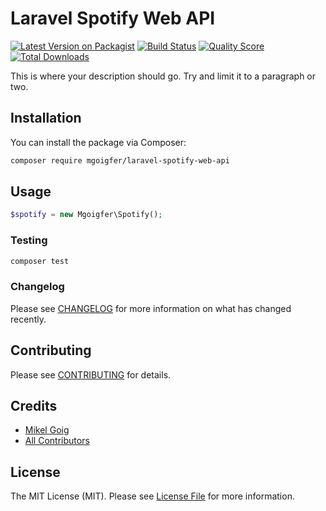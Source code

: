 # Laravel Spotify Web API

[![Latest Version on Packagist](https://img.shields.io/packagist/v/mgoigfer/laravel-spotify-web-api.svg?style=flat-square)](https://packagist.org/packages/mgoigfer/laravel-spotify-web-api)
[![Build Status](https://img.shields.io/travis/mgoigfer/laravel-spotify-web-api/master.svg?style=flat-square)](https://travis-ci.org/mgoigfer/laravel-spotify-web-api)
[![Quality Score](https://img.shields.io/scrutinizer/g/mgoigfer/laravel-spotify-web-api.svg?style=flat-square)](https://scrutinizer-ci.com/g/mgoigfer/laravel-spotify-web-api)
[![Total Downloads](https://img.shields.io/packagist/dt/mgoigfer/laravel-spotify-web-api.svg?style=flat-square)](https://packagist.org/packages/mgoigfer/laravel-spotify-web-api)

This is where your description should go. Try and limit it to a paragraph or two.

## Installation

You can install the package via Composer:

```bash
composer require mgoigfer/laravel-spotify-web-api
```

## Usage

``` php
$spotify = new Mgoigfer\Spotify();
```

### Testing

``` bash
composer test
```

### Changelog

Please see [CHANGELOG](CHANGELOG.md) for more information on what has changed recently.

## Contributing

Please see [CONTRIBUTING](CONTRIBUTING.md) for details.

## Credits

- [Mikel Goig](https://github.com/mgoigfer)
- [All Contributors](../../contributors)

## License

The MIT License (MIT). Please see [License File](LICENSE.md) for more information.
